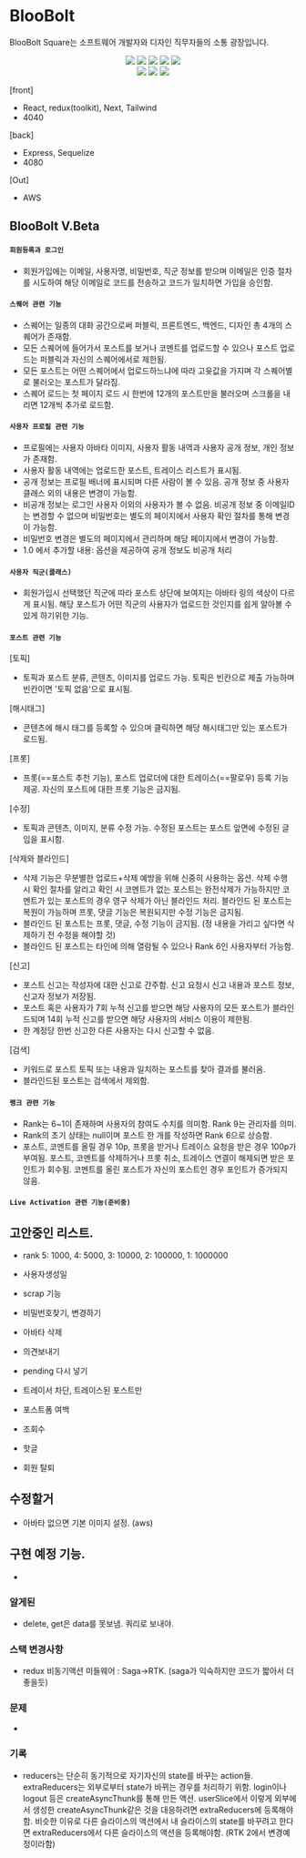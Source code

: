 # BlooBolt

BlooBolt Square는 소프트웨어 개발자와 디자인 직무자들의 소통 광장입니다.

<div align=center> 
<img src="https://img.shields.io/badge/React-61DAFB?style=for-the-badge&logo=React&logoColor=black">
<img src="https://img.shields.io/badge/Redux-764ABC?style=for-the-badge&logo=Redux&logoColor=white">
<img src="https://img.shields.io/badge/Redux--Toolkit-764ABC?style=for-the-badge&logo=Redux&logoColor=white">
<img src="https://img.shields.io/badge/Next-000000?style=for-the-badge&logo=Next&logoColor=white">
<img src="https://img.shields.io/badge/Tailwind-764ABC?style=for-the-badge&logo=Tailwind&logoColor=black">
</div>

<div align=center> 
<img src="https://img.shields.io/badge/Express-000000?style=for-the-badge&logo=Express&logoColor=white">
<img src="https://img.shields.io/badge/Sequelize-52B0E7?style=for-the-badge&logo=Sequelize&logoColor=white">
<img src="https://img.shields.io/badge/AWS-Lambda-FF9900?style=for-the-badge&logo=Sequelize&logoColor=white">
</div>

[front]

- React, redux(toolkit), Next, Tailwind
- 4040

[back]

- Express, Sequelize
- 4080

[Out]

- AWS

## BlooBolt V.Beta

#### `회원등록과 로그인`

- 회원가입에는 이메일, 사용자명, 비밀번호, 직군 정보를 받으며 이메일은 인증 절차를 시도하여 해당 이메일로 코드를 전송하고 코드가 일치하면 가입을 승인함.

#### `스퀘어 관련 기능`

- 스퀘어는 일종의 대화 공간으로써 퍼블릭, 프론트엔드, 백엔드, 디자인 총 4개의 스퀘어가 존재함.
- 모든 스퀘어에 들어가서 포스트를 보거나 코멘트를 업로드할 수 있으나 포스트 업로드는 퍼블릭과 자신의 스퀘어에서로 제한됨.
- 모든 포스트는 어떤 스퀘어에서 업로드하느냐에 따라 고윳값을 가지며 각 스퀘어별로 불러오는 포스트가 달라짐.
- 스퀘어 로드는 첫 페이지 로드 시 한번에 12개의 포스트만을 불러오며 스크롤을 내리면 12개씩 추가로 로드함.

#### `사용자 프로필 관련 기능`

- 프로필에는 사용자 아바타 이미지, 사용자 활동 내역과 사용자 공개 정보, 개인 정보가 존재함.
- 사용자 활동 내역에는 업로드한 포스트, 트레이스 리스트가 표시됨.
- 공개 정보는 프로필 배너에 표시되며 다른 사람이 볼 수 있음. 공개 정보 중 사용자 클래스 외의 내용은 변경이 가능함.
- 비공개 정보는 로그인 사용자 이외의 사용자가 볼 수 없음. 비공개 정보 중 이메일ID는 변경할 수 없으며 비밀번호는 별도의 페이지에서 사용자 확인 절차를 통해 변경이 가능함.
- 비밀번호 변경은 별도의 페이지에서 관리하며 해당 페이지에서 변경이 가능함.
- 1.0 에서 추가할 내용: 옵션을 제공하여 공개 정보도 비공개 처리

#### `사용자 직군(클래스)`

- 회원가입시 선택했던 직군에 따라 포스트 상단에 보여지는 아바타 링의 색상이 다르게 표시됨. 해당 포스트가 어떤 직군의 사용자가 업로드한 것인지를 쉽게 알아볼 수 있게 하기위한 기능.

#### `포스트 관련 기능`

[토픽]

- 토픽과 포스트 분류, 콘텐츠, 이미지를 업로드 가능. 토픽은 빈칸으로 제출 가능하며 빈칸이면 '토픽 없음'으로 표시됨.

[해시태그]

- 콘텐츠에 해시 태그를 등록할 수 있으며 클릭하면 해당 해시태그만 있는 포스트가 로드됨.

[프롯]

- 프롯(==포스트 추천 기능), 포스트 업로더에 대한 트레이스(==팔로우) 등록 기능 제공. 자신의 포스트에 대한 프롯 기능은 금지됨.

[수정]

- 토픽과 콘텐츠, 이미지, 분류 수정 가능. 수정된 포스트는 포스트 앞면에 수정된 글임을 표시함.

[삭제와 블라인드]

- 삭제 기능은 무분별한 업로드+삭제 예방을 위해 신중히 사용하는 옵션. 삭제 수행 시 확인 절차를 알리고 확인 시
  코멘트가 없는 포스트는 완전삭제가 가능하지만 코멘트가 있는 포스트의 경우 영구 삭제가 아닌 블라인드 처리. 블라인드 된 포스트는 복원이 가능하며 프롯, 댓글 기능은 복원되지만 수정 기능은 금지됨.
- 블라인드 된 포스트는 프롯, 댓글, 수정 기능이 금지됨. (정 내용을 가리고 싶다면 삭제하기 전 수정을 해야할 것)
- 블라인드 된 포스트는 타인에 의해 열람될 수 있으나 Rank 6인 사용자부터 가능함.

[신고]

- 포스트 신고는 작성자에 대한 신고로 간주함. 신고 요청시 신고 내용과 포스트 정보, 신고자 정보가 저장됨.
- 포스트 혹은 사용자가 7회 누적 신고를 받으면 해당 사용자의 모든 포스트가 블라인드되며 14회 누적 신고를 받으면 해당 사용자의 서비스 이용이 제한됨.
- 한 계정당 한번 신고한 다른 사용자는 다시 신고할 수 없음.

[검색]

- 키워드로 포스트 토픽 또는 내용과 일치하는 포스트를 찾아 결과를 불러옴.
- 블라인드된 포스트는 검색에서 제외함.

#### `랭크 관련 기능`

- Rank는 6~1이 존재하며 사용자의 참여도 수치를 의미함. Rank 9는 관리자를 의미.
- Rank의 초기 상태는 null이며 포스트 한 개를 작성하면 Rank 6으로 상승함.
- 포스트, 코멘트를 올릴 경우 10p, 프롯을 받거나 트레이스 요청을 받은 경우 100p가 부여됨. 포스트, 코멘트를 삭제하거나 프롯 취소, 트레이스 연결이 해제되면 받은 포인트가 회수됨. 코멘트를 올린 포스트가 자신의 포스트인 경우 포인트가 증가되지 않음.

#### `Live Activation 관련 기능(준비중)`

<!-- - stack; useInterval -->

## 고안중인 리스트.

- rank 5: 1000, 4: 5000, 3: 10000, 2: 100000, 1: 1000000
- 사용자생성일
- scrap 기능
- 비밀번호찾기, 변경하기
- 아바타 삭제
- 의견보내기

- pending 다시 넣기
- 트레이서 차단, 트레이스된 포스트만
- 포스트폼 여백
- 조회수
- 핫글
- 회원 탈퇴

## 수정할거

- 아바타 없으면 기본 이미지 설정. (aws)

## 구현 예정 기능.

-

### 알게된

- delete, get은 data를 못보냄. 쿼리로 보내야.

### 스택 변경사항

- redux 비동기액션 미들웨어 : Saga->RTK. (saga가 익숙하지만 코드가 짧아서 더 좋을듯)

### 문제

-

### 기록

- reducers는 단순히 동기적으로 자기자신의 state를 바꾸는 action들.
  extraReducers는 외부로부터 state가 바뀌는 경우를 처리하기 위함. login이나 logout 등은 createAsyncThunk를 통해 만든 액션. userSlice에서 이렇게 외부에서 생성한 createAsyncThunk같은 것을 대응하려면 extraReducers에 등록해야함. 비슷한 이유로 다른 슬라이스의 액션에서 내 슬라이스의 state를 바꾸려고 한다면 extraReducers에서 다른 슬라이스의 액션을 등록해야함. (RTK 2에서 변경예정이라함)
